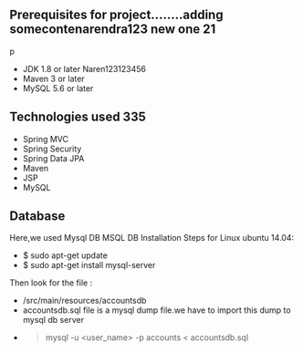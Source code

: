 ## Prerequisites for project........adding somecontenarendra123 new one 21
p
- JDK 1.8 or later Naren123123456
- Maven 3 or later
- MySQL 5.6 or later

## Technologies used 335
- Spring MVC
- Spring Security
- Spring Data JPA
- Maven
- JSP
- MySQL
## Database
Here,we used Mysql DB 
MSQL DB Installation Steps for Linux ubuntu 14.04:
- $ sudo apt-get update
- $ sudo apt-get install mysql-server

Then look for the file :
- /src/main/resources/accountsdb
- accountsdb.sql file is a mysql dump file.we have to import this dump to mysql db server
- > mysql -u <user_name> -p accounts < accountsdb.sql


